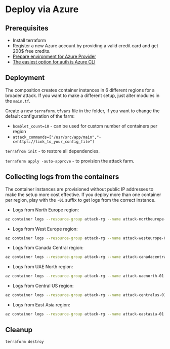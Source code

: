 # Deploy via Azure

## Prerequisites

- Install terraform
- Register a new Azure account by providing a valid credit card and get 200$ free credits.
- [Prepare environment for Azure Provider](https://registry.terraform.io/providers/hashicorp/azurerm/latest/docs)
- [The easiest option for auth is Azure CLI](https://registry.terraform.io/providers/hashicorp/azurerm/latest/docs/guides/azure_cli)

## Deployment

The composition creates container instances in 6 different regions for a broader attack. If you want to make a different setup, just alter modules in the `main.tf`.

Create a new `terraform.tfvars` file in the folder, if you want to change the default configuration of the farm:

- `bomblet_count=10` - can be used for custom number of containers per region
- `attack_commands=["/usr/src/app/main","-c=https://link_to_your_config_file"]`

`terrafrom init` - to restore all dependencies.

`terraform apply -auto-approve` - to provision the attack farm.

## Collecting logs from the containers

The container instances are provisioned without public IP addresses to make the setup more cost effective.
If you deploy more than one container per region, play with the `-01` suffix to get logs from the correct instance.

- Logs from North Europe region:

```sh
az container logs --resource-group attack-rg --name attack-northeurope-01 --container-name main
```

- Logs from West Europe region:

```sh
az container logs --resource-group attack-rg --name attack-westeurope-01 --container-name main
```

- Logs from Canada Central region:

```sh
az container logs --resource-group attack-rg --name attack-canadacentral-01 --container-name main
```

- Logs from UAE North region:

```sh
az container logs --resource-group attack-rg --name attack-uaenorth-01 --container-name main
```

- Logs from Central US region:

```sh
az container logs --resource-group attack-rg --name attack-centralus-01 --container-name main
```

- Logs from East Asia region:

```sh
az container logs --resource-group attack-rg --name attack-eastasia-01 --container-name main
```

## Cleanup

```sh
terraform destroy
```
